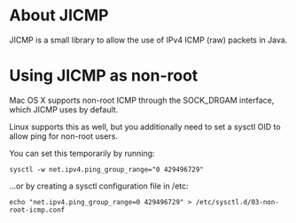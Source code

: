 About JICMP
===========

JICMP is a small library to allow the use of IPv4 ICMP (raw) packets in Java.

Using JICMP as non-root
=======================

Mac OS X supports non-root ICMP through the SOCK\_DRGAM interface, which JICMP
uses by default.

Linux supports this as well, but you additionally need to set a sysctl OID
to allow ping for non-root users.

You can set this temporarily by running:

```
sysctl -w net.ipv4.ping_group_range="0 429496729"
```

...or by creating a sysctl configuration file in /etc:

```
echo "net.ipv4.ping_group_range=0 429496729" > /etc/sysctl.d/03-non-root-icmp.conf
```

